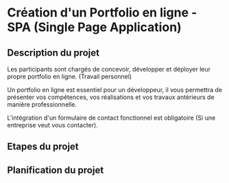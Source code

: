 # Création d'un Portfolio en ligne - SPA (Single Page Application)
## Description du projet
Les participants sont chargés de concevoir, développer et déployer leur propre portfolio en ligne. (Travail personnel)

Un portfolio en ligne est essentiel pour un développeur, il vous permettra de présenter vos compétences, vos réalisations et vos travaux antérieurs de manière professionnelle.

L'intégration d'un formulaire de contact fonctionnel est obligatoire (Si une entreprise veut vous contacter).

## Etapes du projet


## Planification du projet

